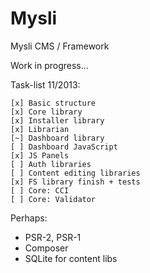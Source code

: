 Mysli
=====

Mysli CMS / Framework

Work in progress...

Task-list 11/2013:

```
[x] Basic structure
[x] Core library
[x] Installer library
[x] Librarian
[~] Dashboard library
[ ] Dashboard JavaScript
[x] JS Panels
[ ] Auth libraries
[ ] Content editing libraries
[x] FS library finish + tests
[ ] Core: CCI
[ ] Core: Validator
```

Perhaps:

- PSR-2, PSR-1
- Composer
- SQLite for content libs
